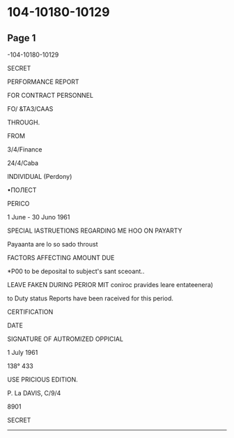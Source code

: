 # 104-10180-10129

## Page 1

-104-10180-10129

SECRET

PERFORMANCE REPORT

FOR CONTRACT PERSONNEL

FO/ &TA3/CAAS

THROUGH.

FROM

3/4/Finance

24/4/Caba

INDIVIDUAL (Perdony)

•ПОЛЕСТ

PERICO

1 June - 30 Juno 1961

SPECIAL IASTRUETIONS REGARDING ME HOO ON PAYARTY

Payaanta are lo so sado throust

FACTORS AFFECTING AMOUNT DUE

*P00 to be deposital to subject's sant sceoant..

LEAVE FAKEN DURING PERIOR MIT coniroc pravides leare entateenera)

to Duty status Reports have been raceived for this period.

CERTIFICATION

DATE

SIGNATURE OF AUTROMIZED OPPICIAL

1 July 1961

138° 433

USE PRICIOUS EDITION.

P. La DAVIS, C/9/4

8901

SECRET

---

